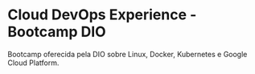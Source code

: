 # Cloud DevOps Experience - Bootcamp DIO

Bootcamp oferecida pela DIO sobre Linux, Docker, Kubernetes e Google Cloud Platform.

